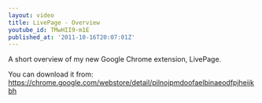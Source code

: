 ```yaml
---
layout: video
title: LivePage - Overview
youtube_id: TMwHII9-m1E
published_at: '2011-10-16T20:07:01Z'
---
```

A short overview of my new Google Chrome extension, LivePage.

You can download it from: https://chrome.google.com/webstore/detail/pilnojpmdoofaelbinaeodfpjheijkbh